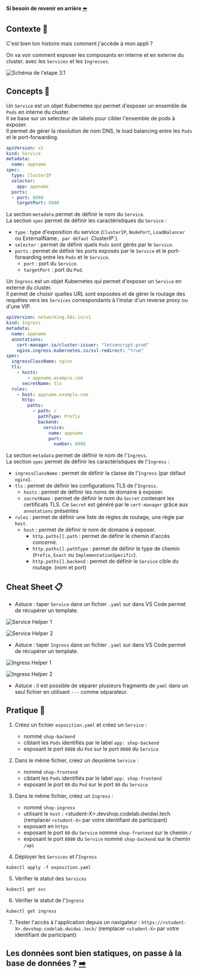 **Si besoin de revenir en arrière [⬅️](../03-frontend-deployment/README.md)**

## Contexte 📖

C'est bien ton histoire mais comment j'accède à mon appli ?  

On va voir comment exposer les composants en interne et en externe du cluster. avec les `Services` et les `Ingresses`.  

![Schéma de l'etape 3.1](../assets/schema-kube-codelab-etape-3.1.png)

## Concepts 🎨

Un `Service` est un objet Kubernetes qui permet d'exposer un ensemble de `Pods` en interne du cluster.  
Il se base sur un selecteur de labels pour cibler l'ensemble de pods à exposer.  
Il permet de gérer la résolution de nom DNS, le load balancing entre les `Pods` et le port-forwarding.

```yaml
apiVersion: v1
kind: Service
metadata:
  name: appname
spec:
  type: ClusterIP
  selector:
    app: appname
  ports:
  - port: 8080
    targetPort: 8080
```

La section `metadata` permet de définir le nom du `Service`.  
La section `spec` permet de définir les caractéristiques du `Service` :  
  * `type` : type d'exposition du service (`ClusterIP`, `NodePort`, `LoadBalancer` ou ExternalName`, par défaut `ClusterIP`).  
  * `selector` : permet de définir quels `Pods` sont gérés par le `Service`.  
  * `ports` : permet de définir les ports exposés par le `Service` et le port-forwarding entre les `Pods` et le `Service`.  
    * `port` : port du `Service`.  
    * `targetPort` : port du `Pod`.    

Un `Ingress` est un objet Kubernetes qui permet d'exposer un `Service` en externe du cluster.  
Il permet de choisir quelles URL sont exposées et de gérer le routage des requêtes vers les `Services` correspondants à l'instar d'un reverse proxy ou d'une VIP.  

```yaml
apiVersion: networking.k8s.io/v1
kind: Ingress
metadata:
  name: appname
  annotations:
    cert-manager.io/cluster-issuer: "letsencrypt-prod"
    nginx.ingress.kubernetes.io/ssl-redirect: "true"
spec:
  ingressClassName: nginx
  tls:
    - hosts:
        - appname.example.com
      secretName: tls
  rules:
    - host: appname.example.com
      http:
        paths:
          - path: /
            pathType: Prefix
            backend:
              service:
                name: appname
                port:
                  number: 8080
```

La section `metadata` permet de définir le nom de l'`Ingress`.  
La section `spec` permet de définir les caractéristiques de l'`Ingress` :  
  * `ingressClassName` : permet de définir la classe de l'`Ingress` (par défaut `nginx`).  
  * `tls` : permet de définir les configurations TLS de l'`Ingress`.  
    * `hosts` : permet de définir les noms de domaine à exposer.  
    * `secretName` : permet de définir le nom du `Secret` contenant les certificats TLS. Ce `Secret` est généré par le `cert-manager` grâce aux `annotations` présentes
  * `rules` : permet de définir une liste de règles de routage, une règle par `host`.  
    * `host` : permet de définir le nom de domaine à exposer.  
      * `http.paths[].path` : permet de définir le chemin d'accès concerné.  
      * `http.paths[].pathType` : permet de définir le type de chemin (`Prefix`, `Exact` ou `ImplementationSpecific`).    
      * `http.paths[].backend` : permet de définir le `Service` cible du routage. (nom et port)  

## Cheat Sheet 📋

* Astuce : taper `Service` dans un fichier `.yaml` sur dans VS Code permet de récupérer un template.

![Service Helper 1](../assets/service-helper-vscode-1.png)

![Service Helper 2](../assets/service-helper-vscode-2.png)

* Astuce : taper `Ingress` dans un fichier `.yaml` sur dans VS Code permet de récupérer un template.

![Ingress Helper 1](../assets/ingress-helper-vscode-1.png)

![Ingress Helper 2](../assets/ingress-helper-vscode-2.png)

* Astuce : il est possible de séparer plusieurs fragments de `yaml` dans un seul fichier en utilisant `---` comme séparateur.

## Pratique 👷

1) Créez un fichier `exposition.yaml` et créez un `Service` :  
    * nommé `shop-backend`  
    * ciblant les `Pods` identifiés par le label `app: shop-backend`  
    * exposant le port `8080` du `Pod` sur le port `8080` du `Service`


2) Dans le même fichier, créez un deuxième `Service` :  
    * nommé `shop-frontend`  
    * ciblant les `Pods` identifiés par le label `app: shop-frontend`  
    * exposant le port `80` du `Pod` sur le port `80` du `Service`


3) Dans le même fichier, créez un `Ingress` :  
    * nommé `shop-ingress`  
    * utilisant le `host` : \<student-X>.devshop.codelab.dwidwi.tech (remplacer `<student-X>` par votre identifiant de participant)
    * exposant en `https`
    * exposant le port `80` du `Service` nommé `shop-frontend` sur le chemin `/`  
    * exposant le port `8080` du `Service` nommé `shop-backend` sur le chemin `/api`  


4) Déployer les `Services` et l'`Ingress`
```shell
kubectl apply -f exposition.yaml
```

5) Vérifier le statut des `Services`
```shell
kubectl get svc
```

6) Vérifier le statut de l'`Ingress`
```shell
kubectl get ingress
```

7) Tester l'accès à l'application depuis un navigateur : `https://<student-X>.devshop.codelab.dwidwi.tech/` (remplacer `<student-X>` par votre identifiant de participant)  

## Les données sont bien statiques, on passe à la base de données ? [➡️](../05-database/README.md)
